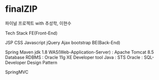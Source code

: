 # finalZIP
파이널 프로젝트 with 추성학, 이현수



Tech Stack
FE(Front-End)

JSP
CSS
Javascript
jQuery
Ajax
bootstrap
BE(Back-End)

Spring
Maven
jdk 1.8
WAS(Web-Application-Server) : Apache Tomcat 8.5
Database
RDBMS : Oracle 11g XE
Developer tool
Java : STS
Oracle : SQL-Developer
Design Pattern

SpringMVC
